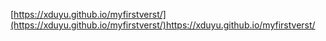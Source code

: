 [https://xduyu.github.io/myfirstverst/](https://xduyu.github.io/myfirstverst/)https://xduyu.github.io/myfirstverst/
